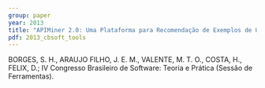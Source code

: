 ```yaml
---
group: paper
year: 2013
title: "APIMiner 2.0: Uma Plataforma para Recomendação de Exemplos de Uso de APIs Baseados em Padrões de Uso"
pdf: 2013_cbsoft_tools
---
```


BORGES, S. H., ARAUJO FILHO, J. E. M., VALENTE, M. T. O., COSTA, H., FELIX, D.; IV Congresso Brasileiro de Software: Teoria e Prática (Sessão de Ferramentas).
